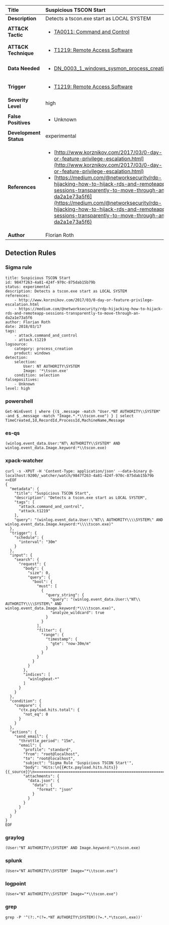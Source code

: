 | Title                    | Suspicious TSCON Start       |
|:-------------------------|:------------------|
| **Description**          | Detects a tscon.exe start as LOCAL SYSTEM |
| **ATT&amp;CK Tactic**    |  <ul><li>[TA0011: Command and Control](https://attack.mitre.org/tactics/TA0011)</li></ul>  |
| **ATT&amp;CK Technique** | <ul><li>[T1219: Remote Access Software](https://attack.mitre.org/techniques/T1219)</li></ul>  |
| **Data Needed**          | <ul><li>[DN_0003_1_windows_sysmon_process_creation](../Data_Needed/DN_0003_1_windows_sysmon_process_creation.md)</li></ul>  |
| **Trigger**              | <ul><li>[T1219: Remote Access Software](../Triggers/T1219.md)</li></ul>  |
| **Severity Level**       | high |
| **False Positives**      | <ul><li>Unknown</li></ul>  |
| **Development Status**   | experimental |
| **References**           | <ul><li>[http://www.korznikov.com/2017/03/0-day-or-feature-privilege-escalation.html](http://www.korznikov.com/2017/03/0-day-or-feature-privilege-escalation.html)</li><li>[https://medium.com/@networksecurity/rdp-hijacking-how-to-hijack-rds-and-remoteapp-sessions-transparently-to-move-through-an-da2a1e73a5f6](https://medium.com/@networksecurity/rdp-hijacking-how-to-hijack-rds-and-remoteapp-sessions-transparently-to-move-through-an-da2a1e73a5f6)</li></ul>  |
| **Author**               | Florian Roth |


## Detection Rules

### Sigma rule

```
title: Suspicious TSCON Start
id: 9847f263-4a81-424f-970c-875dab15b79b
status: experimental
description: Detects a tscon.exe start as LOCAL SYSTEM
references:
    - http://www.korznikov.com/2017/03/0-day-or-feature-privilege-escalation.html
    - https://medium.com/@networksecurity/rdp-hijacking-how-to-hijack-rds-and-remoteapp-sessions-transparently-to-move-through-an-da2a1e73a5f6
author: Florian Roth
date: 2018/03/17
tags:
    - attack.command_and_control
    - attack.t1219
logsource:
    category: process_creation
    product: windows
detection:
    selection:
        User: NT AUTHORITY\SYSTEM
        Image: '*\tscon.exe'
    condition: selection
falsepositives:
    - Unknown
level: high

```





### powershell
    
```
Get-WinEvent | where {($_.message -match "User.*NT AUTHORITY\\SYSTEM" -and $_.message -match "Image.*.*\\tscon.exe") } | select TimeCreated,Id,RecordId,ProcessId,MachineName,Message
```


### es-qs
    
```
(winlog.event_data.User:"NT\ AUTHORITY\\SYSTEM" AND winlog.event_data.Image.keyword:*\\tscon.exe)
```


### xpack-watcher
    
```
curl -s -XPUT -H 'Content-Type: application/json' --data-binary @- localhost:9200/_watcher/watch/9847f263-4a81-424f-970c-875dab15b79b <<EOF
{
  "metadata": {
    "title": "Suspicious TSCON Start",
    "description": "Detects a tscon.exe start as LOCAL SYSTEM",
    "tags": [
      "attack.command_and_control",
      "attack.t1219"
    ],
    "query": "(winlog.event_data.User:\"NT\\ AUTHORITY\\\\SYSTEM\" AND winlog.event_data.Image.keyword:*\\\\tscon.exe)"
  },
  "trigger": {
    "schedule": {
      "interval": "30m"
    }
  },
  "input": {
    "search": {
      "request": {
        "body": {
          "size": 0,
          "query": {
            "bool": {
              "must": [
                {
                  "query_string": {
                    "query": "(winlog.event_data.User:\"NT\\ AUTHORITY\\\\SYSTEM\" AND winlog.event_data.Image.keyword:*\\\\tscon.exe)",
                    "analyze_wildcard": true
                  }
                }
              ],
              "filter": {
                "range": {
                  "timestamp": {
                    "gte": "now-30m/m"
                  }
                }
              }
            }
          }
        },
        "indices": [
          "winlogbeat-*"
        ]
      }
    }
  },
  "condition": {
    "compare": {
      "ctx.payload.hits.total": {
        "not_eq": 0
      }
    }
  },
  "actions": {
    "send_email": {
      "throttle_period": "15m",
      "email": {
        "profile": "standard",
        "from": "root@localhost",
        "to": "root@localhost",
        "subject": "Sigma Rule 'Suspicious TSCON Start'",
        "body": "Hits:\n{{#ctx.payload.hits.hits}}{{_source}}\n================================================================================\n{{/ctx.payload.hits.hits}}",
        "attachments": {
          "data.json": {
            "data": {
              "format": "json"
            }
          }
        }
      }
    }
  }
}
EOF

```


### graylog
    
```
(User:"NT AUTHORITY\\SYSTEM" AND Image.keyword:*\\tscon.exe)
```


### splunk
    
```
(User="NT AUTHORITY\\SYSTEM" Image="*\\tscon.exe")
```


### logpoint
    
```
(User="NT AUTHORITY\\SYSTEM" Image="*\\tscon.exe")
```


### grep
    
```
grep -P '^(?:.*(?=.*NT AUTHORITY\SYSTEM)(?=.*.*\tscon\.exe))'
```



